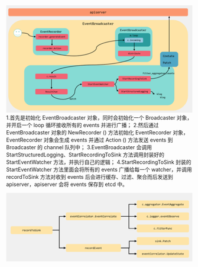 
![](./images/EventBroadcaster.png)
1.首先是初始化 EventBroadcaster 对象，同时会初始化一个 Broadcaster 对象，并开启一个 loop 循环接收所有的 events 并进行广播；
2.然后通过 EventBroadcaster 对象的 NewRecorder () 方法初始化 EventRecorder 对象，EventRecorder 对象会生成 events 并通过 Action () 方法发送 events 到 Broadcaster 的 channel 队列中；
3.EventBroadcaster 会调用 StartStructuredLogging、StartRecordingToSink 方法调用封装好的 StartEventWatcher 方法，并执行自己的逻辑；
4.StartRecordingToSink 封装的 StartEventWatcher 方法里面会将所有的 events 广播给每一个 watcher，并调用 recordToSink 方法对收到 events 后会进行缓存、过滤、聚合而后发送到 apiserver，apiserver 会将 events 保存到 etcd 中。

![](./images/recordToSink.png)


